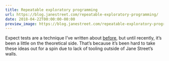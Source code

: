 ```yaml
---
title: Repeatable exploratory programming
url: https://blog.janestreet.com/repeatable-exploratory-programming/
date: 2018-04-22T00:00:00-00:00
preview_image: https://blog.janestreet.com/repeatable-exploratory-programming/lambdasoup.jpg
---
```


<p>Expect tests are a technique I’ve written about
<a href="/testing-with-expectations">before</a>, but until recently, it’s been a
little on the theoretical side. That’s because it’s been hard to take
these ideas out for a spin due to lack of tooling outside of Jane
Street’s walls.</p>
